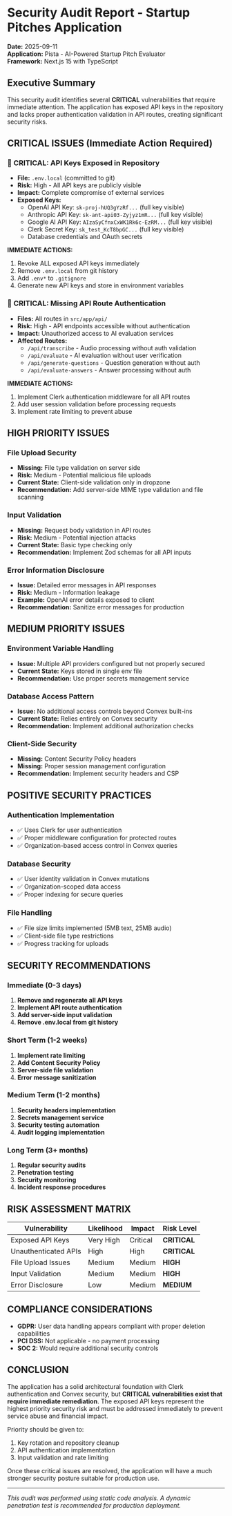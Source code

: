 # Security Audit Report - Startup Pitches Application

**Date:** 2025-09-11  
**Application:** Pista - AI-Powered Startup Pitch Evaluator  
**Framework:** Next.js 15 with TypeScript  

## Executive Summary

This security audit identifies several **CRITICAL** vulnerabilities that require immediate attention. The application has exposed API keys in the repository and lacks proper authentication validation in API routes, creating significant security risks.

## CRITICAL ISSUES (Immediate Action Required)

### 🚨 CRITICAL: API Keys Exposed in Repository
- **File:** `.env.local` (committed to git)
- **Risk:** High - All API keys are publicly visible
- **Impact:** Complete compromise of external services
- **Exposed Keys:**
  - OpenAI API Key: `sk-proj-hUQ3gYzRf...` (full key visible)
  - Anthropic API Key: `sk-ant-api03-Zyjyz1mR...` (full key visible)
  - Google AI API Key: `AIzaSyCfnxCxWK1Rk6c-EzRM...` (full key visible)
  - Clerk Secret Key: `sk_test_KcT8bpGC...` (full key visible)
  - Database credentials and OAuth secrets

**IMMEDIATE ACTIONS:**
1. Revoke ALL exposed API keys immediately
2. Remove `.env.local` from git history
3. Add `.env*` to `.gitignore`
4. Generate new API keys and store in environment variables

### 🚨 CRITICAL: Missing API Route Authentication
- **Files:** All routes in `src/app/api/`
- **Risk:** High - API endpoints accessible without authentication
- **Impact:** Unauthorized access to AI evaluation services
- **Affected Routes:**
  - `/api/transcribe` - Audio processing without auth validation
  - `/api/evaluate` - AI evaluation without user verification
  - `/api/generate-questions` - Question generation without auth
  - `/api/evaluate-answers` - Answer processing without auth

**IMMEDIATE ACTIONS:**
1. Implement Clerk authentication middleware for all API routes
2. Add user session validation before processing requests
3. Implement rate limiting to prevent abuse

## HIGH PRIORITY ISSUES

### File Upload Security
- **Missing:** File type validation on server side
- **Risk:** Medium - Potential malicious file uploads
- **Current State:** Client-side validation only in dropzone
- **Recommendation:** Add server-side MIME type validation and file scanning

### Input Validation
- **Missing:** Request body validation in API routes
- **Risk:** Medium - Potential injection attacks
- **Current State:** Basic type checking only
- **Recommendation:** Implement Zod schemas for all API inputs

### Error Information Disclosure
- **Issue:** Detailed error messages in API responses
- **Risk:** Medium - Information leakage
- **Example:** OpenAI error details exposed to client
- **Recommendation:** Sanitize error messages for production

## MEDIUM PRIORITY ISSUES

### Environment Variable Handling
- **Issue:** Multiple API providers configured but not properly secured
- **Current State:** Keys stored in single env file
- **Recommendation:** Use proper secrets management service

### Database Access Pattern
- **Issue:** No additional access controls beyond Convex built-ins
- **Current State:** Relies entirely on Convex security
- **Recommendation:** Implement additional authorization checks

### Client-Side Security
- **Missing:** Content Security Policy headers
- **Missing:** Proper session management configuration
- **Recommendation:** Implement security headers and CSP

## POSITIVE SECURITY PRACTICES

### Authentication Implementation
- ✅ Uses Clerk for user authentication
- ✅ Proper middleware configuration for protected routes
- ✅ Organization-based access control in Convex queries

### Database Security
- ✅ User identity validation in Convex mutations
- ✅ Organization-scoped data access
- ✅ Proper indexing for secure queries

### File Handling
- ✅ File size limits implemented (5MB text, 25MB audio)
- ✅ Client-side file type restrictions
- ✅ Progress tracking for uploads

## SECURITY RECOMMENDATIONS

### Immediate (0-3 days)
1. **Remove and regenerate all API keys**
2. **Implement API route authentication**
3. **Add server-side input validation**
4. **Remove .env.local from git history**

### Short Term (1-2 weeks)
1. **Implement rate limiting**
2. **Add Content Security Policy**
3. **Server-side file validation**
4. **Error message sanitization**

### Medium Term (1-2 months)
1. **Security headers implementation**
2. **Secrets management service**
3. **Security testing automation**
4. **Audit logging implementation**

### Long Term (3+ months)
1. **Regular security audits**
2. **Penetration testing**
3. **Security monitoring**
4. **Incident response procedures**

## RISK ASSESSMENT MATRIX

| Vulnerability | Likelihood | Impact | Risk Level |
|---------------|------------|--------|------------|
| Exposed API Keys | Very High | Critical | **CRITICAL** |
| Unauthenticated APIs | High | High | **CRITICAL** |
| File Upload Issues | Medium | Medium | **HIGH** |
| Input Validation | Medium | Medium | **HIGH** |
| Error Disclosure | Low | Medium | **MEDIUM** |

## COMPLIANCE CONSIDERATIONS

- **GDPR:** User data handling appears compliant with proper deletion capabilities
- **PCI DSS:** Not applicable - no payment processing
- **SOC 2:** Would require additional security controls

## CONCLUSION

The application has a solid architectural foundation with Clerk authentication and Convex security, but **CRITICAL vulnerabilities exist that require immediate remediation**. The exposed API keys represent the highest priority security risk and must be addressed immediately to prevent service abuse and financial impact.

Priority should be given to:
1. Key rotation and repository cleanup
2. API authentication implementation  
3. Input validation and rate limiting

Once these critical issues are resolved, the application will have a much stronger security posture suitable for production use.

---
*This audit was performed using static code analysis. A dynamic penetration test is recommended for production deployment.*